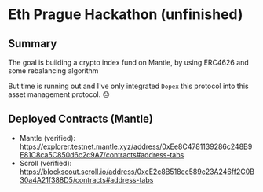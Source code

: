 # Eth Prague Hackathon (unfinished)

## Summary

The goal is building a crypto index fund on Mantle, by using ERC4626 and some rebalancing algorithm

But time is running out and I've only integrated `Dopex` this protocol into this asset management protocol. :sweat:

## Deployed Contracts (Mantle)

* Mantle (verified): <https://explorer.testnet.mantle.xyz/address/0xEe8C4781139286c248B9E81C8ca5C850d6c2c9A7/contracts#address-tabs>
* Scroll (verified): <https://blockscout.scroll.io/address/0xcE2c8B518ec589c23A246ff2C0B30a4A21f388D5/contracts#address-tabs>